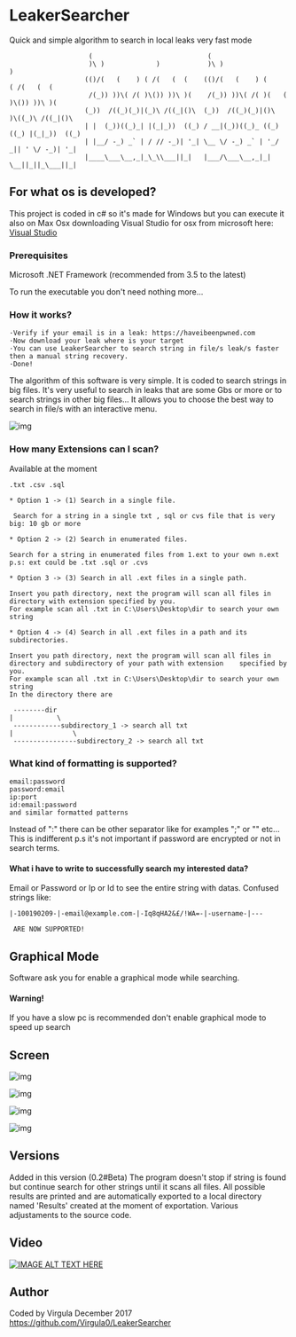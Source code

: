 # LeakerSearcher
Quick and simple algorithm to search in local leaks very fast mode
```
                    (                             (                                    
                    )\ )             )            )\ )                     )           
                   (()/(   (    ) ( /(   (  (    (()/(   (    ) (       ( /(   (  (    
                    /(_)) ))\( /( )\()) ))\ )(    /(_)) ))\( /( )(   (  )\()) ))\ )(   
                   (_))  /((_)(_)|(_)\ /((_|()\  (_))  /((_)(_)|()\  )\((_)\ /((_|()\  
                   | |  (_))((_)_| |(_|_))  ((_) / __|(_))((_)_ ((_)((_) |(_|_))  ((_) 
                   | |__/ -_) _` | / // -_)| '_| \__ \/ -_) _` | '_/ _|| ' \/ -_)| '_| 
                   |____\___\__,_|_\_\\___||_|   |___/\___\__,_|_| \__||_||_\___||_|   
 ```                                                                 

## For what os is developed?
This project is coded in c# so it's made for Windows but you can execute it also on Max Osx downloading Visual Studio for osx from microsoft here:  [Visual Studio](https://www.visualstudio.com/it/vs/visual-studio-mac/)

  ### Prerequisites
  Microsoft .NET Framework (recommended from 3.5 to the latest)

  To run the executable you don't need nothing more...

  ### How it works?
  ```
  ·Verify if your email is in a leak: https://haveibeenpwned.com 
  ·Now download your leak where is your target 
  ·You can use LeakerSearcher to search string in file/s leak/s faster then a manual string recovery. 
  ·Done! 
  ```
  The algorithm of this software is very simple. It is coded to search strings in big files. It's very useful to search in leaks that are some Gbs or more or to search strings in other big files...
  It allows you to choose the best way to search in file/s with an interactive menu.

  ![img](https://i.imgur.com/Au1hLVo.png)

  ### How many Extensions can I scan?

   Available at the moment 
   ```
   .txt .csv .sql
   ```
   
   
    * Option 1 -> (1) Search in a single file. 

     Search for a string in a single txt , sql or cvs file that is very big: 10 gb or more

    * Option 2 -> (2) Search in enumerated files.

    Search for a string in enumerated files from 1.ext to your own n.ext 
    p.s: ext could be .txt .sql or .cvs

    * Option 3 -> (3) Search in all .ext files in a single path.

    Insert you path directory, next the program will scan all files in directory with extension specified by you.
    For example scan all .txt in C:\Users\Desktop\dir to search your own string

    * Option 4 -> (4) Search in all .ext files in a path and its subdirectories.

    Insert you path directory, next the program will scan all files in directory and subdirectory of your path with extension    specified by you.
    For example scan all .txt in C:\Users\Desktop\dir to search your own string
    In the directory there are
     
     --------dir
    |           \
     ------------subdirectory_1 -> search all txt
    |               \
     ----------------subdirectory_2 -> search all txt
     
 
 ### What kind of formatting is supported?
  ```
  email:password
  password:email
  ip:port
  id:email:password
  and similar formatted patterns
  ```
  Instead of ":" there can be other separator like for examples ";" or "\" etc... This is indifferent
  p.s it's not important if password are encrypted or not in search terms.
  
   #### What i have to write to successfully search my interested data?
   Email or Password or Ip or Id to see the entire string with datas.
   Confused strings like: 
   ```
   |-100190209-|-email@example.com-|-Iq8qHA2&£/!WA=-|-username-|--- 
   ```
     ARE NOW SUPPORTED!
 
 ## Graphical Mode
 
 Software ask you for enable a graphical mode while searching.
 
 #### Warning!
 
 If you have a slow pc is recommended don't enable graphical mode to speed up search 
 
 ## Screen
 
 ![img](https://i.imgur.com/9OBUByF.png)
 
 ![img](https://i.imgur.com/Zx5yh17.png)
 
 ![img](https://i.imgur.com/y3OM0F1.png)
 
 ![img](https://i.imgur.com/uKZkbtD.png)
 
 ## Versions
Added in this version (0.2#Beta)
The program doesn't stop if string is found but continue search for other strings until it scans all files.
All possible results are printed and are automatically exported to a local directory named 'Results' created at the moment of exportation.
Various adjustaments to the source code.
 
 ## Video
 [![IMAGE ALT TEXT HERE](https://i.imgur.com/ZF6qEy1.jpg)](https://www.youtube.com/watch?v=OXG3YNKDXKE)
 ## Author
 
 Coded by Virgula December 2017 
 https://github.com/Virgula0/LeakerSearcher
 
